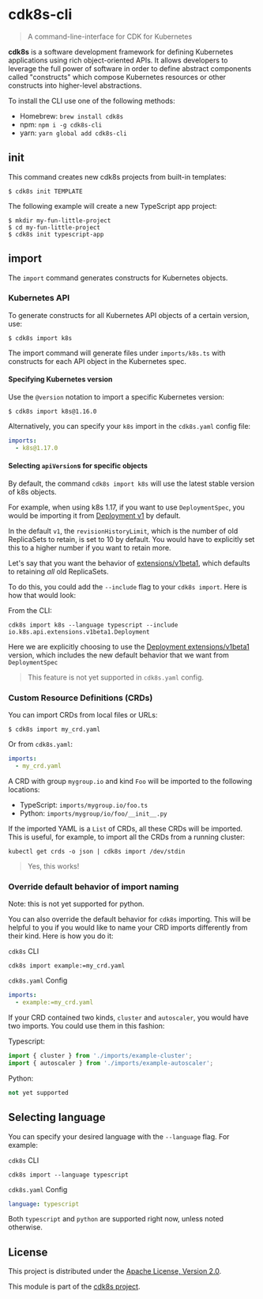 # cdk8s-cli

> A command-line-interface for CDK for Kubernetes

**cdk8s** is a software development framework for defining Kubernetes
applications using rich object-oriented APIs. It allows developers to leverage
the full power of software in order to define abstract components called
"constructs" which compose Kubernetes resources or other constructs into
higher-level abstractions.

To install the CLI use one of the following methods:

* Homebrew: `brew install cdk8s`
* npm: `npm i -g cdk8s-cli`
* yarn: `yarn global add cdk8s-cli`

## init

This command creates new cdk8s projects from built-in templates:

```shell
$ cdk8s init TEMPLATE
```

The following example will create a new TypeScript app project:

```shell
$ mkdir my-fun-little-project
$ cd my-fun-little-project
$ cdk8s init typescript-app
```

## import

The `import` command generates constructs for Kubernetes objects.

### Kubernetes API

To generate constructs for all Kubernetes API objects of a certain version, use:

```shell
$ cdk8s import k8s
```

The import command will generate files under `imports/k8s.ts` with constructs for each API object in the Kubernetes spec.

#### Specifying Kubernetes version

Use the `@version` notation to import a specific Kubernetes version:

```shell
$ cdk8s import k8s@1.16.0
```

Alternatively, you can specify your `k8s` import in the `cdk8s.yaml` config file:

```yaml
imports:
  - k8s@1.17.0
```

#### Selecting `apiVersion`s for specific objects

By default, the command `cdk8s import k8s` will use the latest stable version of k8s objects.

For example, when using k8s 1.17, if you want to use `DeploymentSpec`, you would be importing it from [Deployment v1](https://kubernetes.io/docs/reference/generated/kubernetes-api/v1.17/#deploymentspec-v1-apps) by default. 

In the default `v1`, the `revisionHistoryLimit`, which is the number of old ReplicaSets to retain, is set to 10 by default. You would have to explicitly set this to a higher number if you want to retain more.

Let's say that you want the behavior of [extensions/v1beta1](https://kubernetes.io/docs/reference/generated/kubernetes-api/v1.17/#deploymentspec-v1beta1-extensions), which defaults to retaining _all_ old ReplicaSets.

To do this, you could add the `--include` flag to your `cdk8s import`. Here is how that would look:

From the CLI:

```code
cdk8s import k8s --language typescript --include io.k8s.api.extensions.v1beta1.Deployment
```

Here we are explicitly choosing to use the [Deployment extensions/v1beta1](https://kubernetes.io/docs/reference/generated/kubernetes-api/v1.17/#deployment-v1beta1-extensions) version, which includes the new default behavior that we want from `DeploymentSpec`

> This feature is not yet supported in `cdk8s.yaml` config.

### Custom Resource Definitions (CRDs)

You can import CRDs from local files or URLs:

```shell
$ cdk8s import my_crd.yaml
```

Or from `cdk8s.yaml`:

```yaml
imports:
  - my_crd.yaml
```

A CRD with group `mygroup.io` and kind `Foo` will be imported to the following locations:

- TypeScript: `imports/mygroup.io/foo.ts`
- Python: `imports/mygroup/io/foo/__init__.py`

If the imported YAML is a `List` of CRDs, all these CRDs will be imported. This
is useful, for example, to import all the CRDs from a running cluster:

```shell
kubectl get crds -o json | cdk8s import /dev/stdin
```

> Yes, this works!

### Override default behavior of import naming

Note: this is not yet supported for python.

You can also override the default behavior for `cdk8s` importing. This will be helpful to you if you would like to name your CRD imports differently from their kind. Here is how you do it:

`cdk8s` CLI

```code
cdk8s import example:=my_crd.yaml
```

`cdk8s.yaml` Config

```yaml
imports:
  - example:=my_crd.yaml
```

If your CRD contained two kinds, `cluster` and `autoscaler`, you would have two imports. You could use them in this fashion:


Typescript:

```javascript
import { cluster } from './imports/example-cluster';
import { autoscaler } from './imports/example-autoscaler';
```

Python:

```python
not yet supported
```

## Selecting language

You can specify your desired language with the `--language` flag. For example:

`cdk8s` CLI

```code
cdk8s import --language typescript
```

`cdk8s.yaml` Config

```yaml
language: typescript
```

Both `typescript` and `python` are supported right now, unless noted otherwise.


## License

This project is distributed under the [Apache License, Version 2.0](./LICENSE).

This module is part of the [cdk8s project](https://github.com/awslabs/cdk8s).
